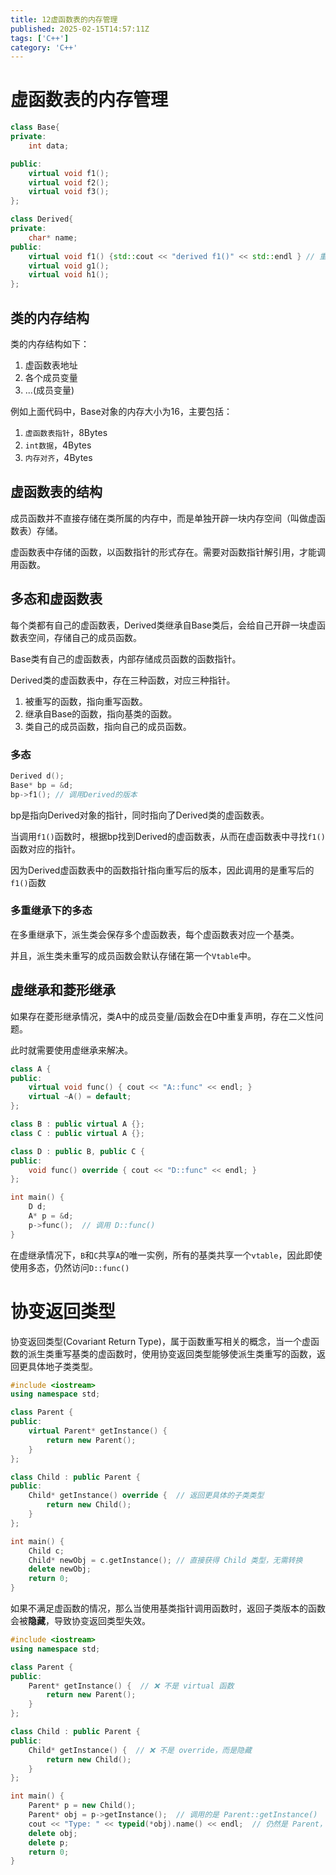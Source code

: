 ```yaml
---
title: 12虚函数表的内存管理
published: 2025-02-15T14:57:11Z
tags: ['C++']
category: 'C++'
---
```


# 虚函数表的内存管理

```cpp
class Base{
private:
    int data;

public:
    virtual void f1();
    virtual void f2();
    virtual void f3();
};

class Derived{
private:
    char* name;
public:
    virtual void f1() {std::cout << "derived f1()" << std::endl } // 重载
    virtual void g1();
    virtual void h1();
};
```

## 类的内存结构

类的内存结构如下：
1. 虚函数表地址
2. 各个成员变量
3. ...(成员变量)

例如上面代码中，Base对象的内存大小为16，主要包括：
1. `虚函数表指针`，8Bytes
2. `int数据`，4Bytes
3. `内存对齐`，4Bytes

## 虚函数表的结构

成员函数并不直接存储在类所属的内存中，而是单独开辟一块内存空间（叫做虚函数表）存储。

虚函数表中存储的函数，以函数指针的形式存在。需要对函数指针解引用，才能调用函数。

## 多态和虚函数表

每个类都有自己的虚函数表，Derived类继承自Base类后，会给自己开辟一块虚函数表空间，存储自己的成员函数。

Base类有自己的虚函数表，内部存储成员函数的函数指针。

Derived类的虚函数表中，存在三种函数，对应三种指针。
1. 被重写的函数，指向重写函数。
2. 继承自Base的函数，指向基类的函数。
3. 类自己的成员函数，指向自己的成员函数。

### 多态

```cpp
Derived d();
Base* bp = &d;
bp->f1(); // 调用Derived的版本
```

bp是指向Derived对象的指针，同时指向了Derived类的虚函数表。

当调用`f1()`函数时，根据bp找到Derived的虚函数表，从而在虚函数表中寻找`f1()`函数对应的指针。

因为Derived虚函数表中的函数指针指向重写后的版本，因此调用的是重写后的`f1()`函数

### 多重继承下的多态

在多重继承下，派生类会保存多个虚函数表，每个虚函数表对应一个基类。

并且，派生类未重写的成员函数会默认存储在第一个`Vtable`中。


## 虚继承和菱形继承

如果存在菱形继承情况，类A中的成员变量/函数会在D中重复声明，存在二义性问题。

此时就需要使用虚继承来解决。

```cpp
class A {
public:
    virtual void func() { cout << "A::func" << endl; }
    virtual ~A() = default;
};

class B : public virtual A {};
class C : public virtual A {};

class D : public B, public C {
public:
    void func() override { cout << "D::func" << endl; }
};

int main() {
    D d;
    A* p = &d;
    p->func();  // 调用 D::func()
}
```

在虚继承情况下，`B`和`C`共享`A`的唯一实例，所有的基类共享一个`vtable`，因此即使使用多态，仍然访问`D::func()`


# 协变返回类型

协变返回类型(Covariant Return Type)，属于函数重写相关的概念，当一个虚函数的派生类重写基类的虚函数时，使用协变返回类型能够使派生类重写的函数，返回更具体地子类类型。

```cpp
#include <iostream>
using namespace std;

class Parent {
public:
    virtual Parent* getInstance() { 
        return new Parent();
    }
};

class Child : public Parent {
public:
    Child* getInstance() override {  // 返回更具体的子类类型
        return new Child();
    }
};

int main() {
    Child c;
    Child* newObj = c.getInstance(); // 直接获得 Child 类型，无需转换
    delete newObj;
    return 0;
}
```

如果不满足虚函数的情况，那么当使用基类指针调用函数时，返回子类版本的函数会被**隐藏**，导致协变返回类型失效。

```cpp
#include <iostream>
using namespace std;

class Parent {
public:
    Parent* getInstance() {  // ❌ 不是 virtual 函数
        return new Parent();
    }
};

class Child : public Parent {
public:
    Child* getInstance() {  // ❌ 不是 override，而是隐藏
        return new Child();
    }
};

int main() {
    Parent* p = new Child();
    Parent* obj = p->getInstance();  // 调用的是 Parent::getInstance()
    cout << "Type: " << typeid(*obj).name() << endl;  // 仍然是 Parent，而不是 Child
    delete obj;
    delete p;
    return 0;
}
```